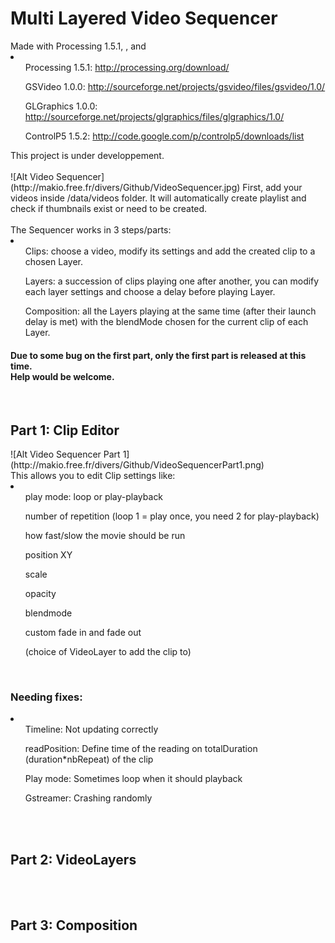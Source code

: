 <h1>Multi Layered Video Sequencer</h1>
Made with Processing 1.5.1, ,  and <br />
<li>
	<ul>Processing 1.5.1: <a href="http://processing.org/download/">http://processing.org/download/</a></ul>
	<ul>GSVideo 1.0.0: <a href="http://sourceforge.net/projects/gsvideo/files/gsvideo/1.0/">http://sourceforge.net/projects/gsvideo/files/gsvideo/1.0/</a></ul>
	<ul>GLGraphics 1.0.0: <a href="http://sourceforge.net/projects/glgraphics/files/glgraphics/1.0/">http://sourceforge.net/projects/glgraphics/files/glgraphics/1.0/</a></ul>
	<ul>ControlP5 1.5.2: <a href="http://code.google.com/p/controlp5/downloads/list">http://code.google.com/p/controlp5/downloads/list</a></ul>
</li>
This project is under developpement.<br />
<br />
![Alt Video Sequencer](http://makio.free.fr/divers/Github/VideoSequencer.jpg)
First, add your videos inside /data/videos folder. It will automatically create playlist and check if thumbnails exist or need to be created.<br />
<br />
The Sequencer works in 3 steps/parts: 
<li>
	<ul>Clips: choose a video, modify its settings and add the created clip to a chosen Layer.</ul>
	<ul>Layers: a succession of clips playing one after another, you can modify each layer settings and choose a delay before playing Layer.</ul>
	<ul>Composition: all the Layers playing at the same time (after their launch delay is met) with the blendMode chosen for the current clip of each Layer.</ul>
</li>
<h4>Due to some bug on the first part, only the first part is released at this time.<br />Help would be welcome.</h4>
<br />
<h2>Part 1: Clip Editor</h2>
![Alt Video Sequencer Part 1](http://makio.free.fr/divers/Github/VideoSequencerPart1.png)<br />
This allows you to edit Clip settings like:
<li>
<ul>play mode: loop or play-playback</ul>
<ul>number of repetition (loop 1 = play once, you need 2 for play-playback)</ul>
<ul>how fast/slow the movie should be run</ul>
<ul>position XY</ul>
<ul>scale</ul>
<ul>opacity</ul>
<ul>blendmode</ul>
<ul>custom fade in and fade out</ul>
<ul>(choice of VideoLayer to add the clip to)</ul>
</li>
<br />
<h3>Needing fixes:</h3>
<li>
<ul>Timeline: Not updating correctly</ul>
<ul>readPosition: Define time of the reading on totalDuration (duration*nbRepeat) of the clip</ul>
<ul>Play mode: Sometimes loop when it should playback</ul>
<ul>Gstreamer: Crashing randomly</ul>
</li>

<br />
<br />
<h2>Part 2: VideoLayers</h2>
<br />
<br />
<h2>Part 3: Composition</h2>